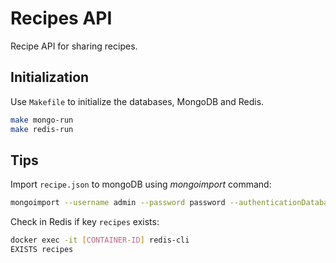 # Recipes API

Recipe API for sharing recipes.

## Initialization

Use `Makefile` to initialize the databases, MongoDB and Redis.

```sh
make mongo-run
make redis-run
```

## Tips

Import `recipe.json` to mongoDB using _mongoimport_ command:

```sh
mongoimport --username admin --password password --authenticationDatabase admin --db demo --collection recipes --file recipes.json --jsonArray
```

Check in Redis if key `recipes` exists:

```sh
docker exec -it [CONTAINER-ID] redis-cli
EXISTS recipes
```
